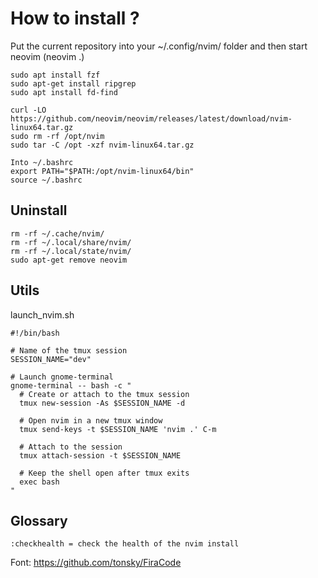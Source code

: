 # How to install ?

Put the current repository into your ~/.config/nvim/ folder and then start neovim (neovim .)

```
sudo apt install fzf
sudo apt-get install ripgrep
sudo apt install fd-find

curl -LO https://github.com/neovim/neovim/releases/latest/download/nvim-linux64.tar.gz
sudo rm -rf /opt/nvim
sudo tar -C /opt -xzf nvim-linux64.tar.gz

Into ~/.bashrc
export PATH="$PATH:/opt/nvim-linux64/bin"
source ~/.bashrc
```

## Uninstall

```
rm -rf ~/.cache/nvim/
rm -rf ~/.local/share/nvim/
rm -rf ~/.local/state/nvim/
sudo apt-get remove neovim
```

## Utils

launch_nvim.sh

```
#!/bin/bash

# Name of the tmux session
SESSION_NAME="dev"

# Launch gnome-terminal
gnome-terminal -- bash -c "
  # Create or attach to the tmux session
  tmux new-session -As $SESSION_NAME -d

  # Open nvim in a new tmux window
  tmux send-keys -t $SESSION_NAME 'nvim .' C-m

  # Attach to the session
  tmux attach-session -t $SESSION_NAME

  # Keep the shell open after tmux exits
  exec bash
"
```

## Glossary

```
:checkhealth = check the health of the nvim install
```

Font: <https://github.com/tonsky/FiraCode>
